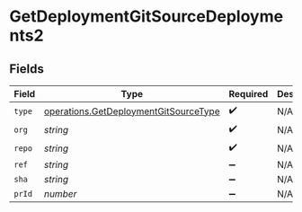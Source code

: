 # GetDeploymentGitSourceDeployments2


## Fields

| Field                                                                                          | Type                                                                                           | Required                                                                                       | Description                                                                                    |
| ---------------------------------------------------------------------------------------------- | ---------------------------------------------------------------------------------------------- | ---------------------------------------------------------------------------------------------- | ---------------------------------------------------------------------------------------------- |
| `type`                                                                                         | [operations.GetDeploymentGitSourceType](../../models/operations/getdeploymentgitsourcetype.md) | :heavy_check_mark:                                                                             | N/A                                                                                            |
| `org`                                                                                          | *string*                                                                                       | :heavy_check_mark:                                                                             | N/A                                                                                            |
| `repo`                                                                                         | *string*                                                                                       | :heavy_check_mark:                                                                             | N/A                                                                                            |
| `ref`                                                                                          | *string*                                                                                       | :heavy_minus_sign:                                                                             | N/A                                                                                            |
| `sha`                                                                                          | *string*                                                                                       | :heavy_minus_sign:                                                                             | N/A                                                                                            |
| `prId`                                                                                         | *number*                                                                                       | :heavy_minus_sign:                                                                             | N/A                                                                                            |